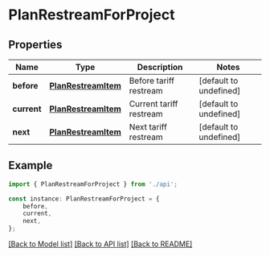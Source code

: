 # PlanRestreamForProject


## Properties

Name | Type | Description | Notes
------------ | ------------- | ------------- | -------------
**before** | [**PlanRestreamItem**](PlanRestreamItem.md) | Before tariff restream | [default to undefined]
**current** | [**PlanRestreamItem**](PlanRestreamItem.md) | Current tariff restream | [default to undefined]
**next** | [**PlanRestreamItem**](PlanRestreamItem.md) | Next tariff restream | [default to undefined]

## Example

```typescript
import { PlanRestreamForProject } from './api';

const instance: PlanRestreamForProject = {
    before,
    current,
    next,
};
```

[[Back to Model list]](../README.md#documentation-for-models) [[Back to API list]](../README.md#documentation-for-api-endpoints) [[Back to README]](../README.md)
